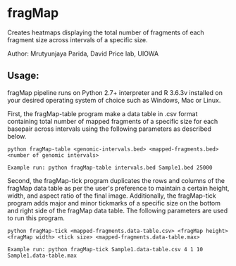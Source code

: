 # fragMap
Creates heatmaps displaying the total number of fragments of each fragment size across intervals of a specific size.

Author: Mrutyunjaya Parida, David Price lab, UIOWA

## Usage:
fragMap pipeline runs on Python 2.7+ interpreter and R 3.6.3v installed on your desired operating system of choice such as Windows, Mac or Linux. 

First, the fragMap-table program make a data table in .csv format containing total number of mapped fragments of a specific size for each basepair across intervals using the following parameters as described below.
```
python fragMap-table <genomic-intervals.bed> <mapped-fragments.bed> <number of genomic intervals>

Example run: python fragMap-table intervals.bed Sample1.bed 25000
```

Second, the fragMap-tick program duplicates the rows and columns of the fragMap data table as per the user's preference to maintain a certain height, width, and aspect ratio of the final image. Additionally, the fragMap-tick program adds major and minor tickmarks of a specific size on the bottom and right side of the fragMap data table. The following parameters are used to run this program.
```
python fragMap-tick <mapped-fragments.data-table.csv> <fragMap height> <fragMap width> <tick size> <mapped-fragments.data-table.max>

Example run: python fragMap-tick Sample1.data-table.csv 4 1 10 Sample1.data-table.max   
```
